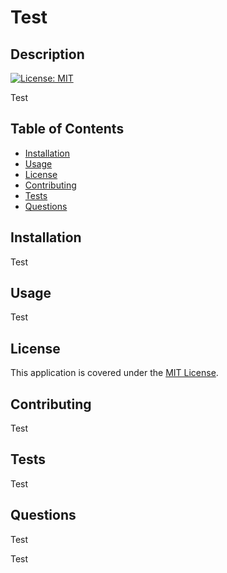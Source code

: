 
  # Test

  ## Description
  [![License: MIT](https://img.shields.io/badge/License-MIT-blue.svg)](https://opensource.org/licenses/MIT)

  Test

  ## Table of Contents

  * [Installation](#installation)
  * [Usage](#usage)
  * [License](#license)
  * [Contributing](#contributing)
  * [Tests](#tests)
  * [Questions](#questions)
  
  ## Installation

  Test

  ## Usage

  Test

  ## License

  This application is covered under the [MIT License](https://opensource.org/licenses/MIT).

  ## Contributing

  Test

  ## Tests

  Test

  ## Questions

  Test

  Test
  